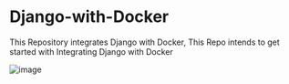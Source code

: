 # Django-with-Docker
This Repository integrates Django with Docker, This Repo intends to get started with Integrating Django with Docker

![image](https://github.com/mohitgehlot20/Django-with-Docker/assets/93043678/878441e7-9ee8-4d33-88d6-cbd4dcf878f6)
